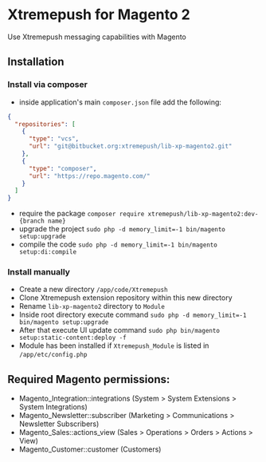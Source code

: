 # Xtremepush for Magento 2

Use Xtremepush messaging capabilities with Magento

## Installation

### Install via composer
- inside application's main `composer.json` file add the following:
```json
{
  "repositories": [
    {
      "type": "vcs",
      "url": "git@bitbucket.org:xtremepush/lib-xp-magento2.git"
    },
    {
      "type": "composer",
      "url": "https://repo.magento.com/"
    }
  ]
}
```
- require the package `composer require xtremepush/lib-xp-magento2:dev-{branch name}`
- upgrade the project `sudo php -d memory_limit=-1 bin/magento setup:upgrade`
- compile the code `sudo php -d memory_limit=-1 bin/magento setup:di:compile`

### Install manually
- Create a new directory `/app/code/Xtremepush`
- Clone Xtremepush extension repository within this new directory
- Rename `lib-xp-magento2` directory to `Module`
- Inside root directory execute command `sudo php -d memory_limit=-1 bin/magento setup:upgrade`
- After that execute UI update command `sudo php bin/magento setup:static-content:deploy -f`
- Module has been installed if `Xtremepush_Module` is listed in `/app/etc/config.php`

## Required Magento permissions:
- Magento_Integration::integrations (System > System Extensions > System Integrations)
- Magento_Newsletter::subscriber (Marketing > Communications > Newsletter Subscribers)
- Magento_Sales::actions_view (Sales > Operations > Orders > Actions > View)
- Magento_Customer::customer (Customers)

